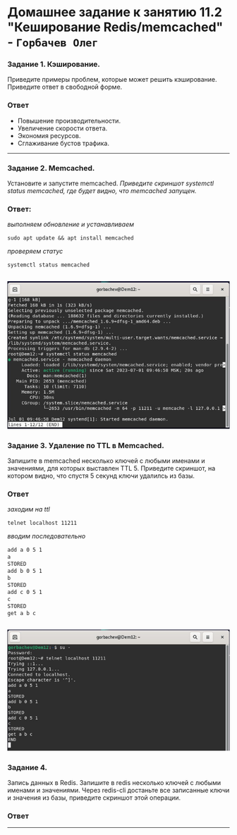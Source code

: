 # Домашнее задание к занятию 11.2 "Кеширование Redis/memcached" - `Горбачев Олег`

### Задание 1. Кэширование.
Приведите примеры проблем, которые может решить кэширование.
Приведите ответ в свободной форме.
### Ответ
- Повышение производительности.
- Увеличение скорости ответа.
- Экономия ресурсов.
- Сглаживание бустов трафика.
---

### Задание 2. Memcached.
Установите и запустите memcached.
*Приведите скриншот systemctl status memcached, где будет видно, что memcached запущен.*
### Ответ:
*выполняем обновление и устанавливаем*
```shell
sudo apt update && apt install memcached
```
*проверяем статус*
```shell
systemctl status memcached
```
![2-1](./11.2-2-001.jpg)
---

### Задание 3. Удаление по TTL в Memcached.
Запишите в memcached несколько ключей с любыми именами и значениями, для которых выставлен TTL 5.
Приведите скриншот, на котором видно, что спустя 5 секунд ключи удалилсь из базы.
### Ответ
*заходим на ttl*
```shell
telnet localhost 11211
```
*вводим последовательно*
```shell
add a 0 5 1
a
STORED
add b 0 5 1
b
STORED
add c 0 5 1
c
STORED
get a b c
```
![3-1](./11.2-3-001.jpg)
---

### Задание 4.
Запись данных в Redis.
Запишите в redis несколько ключей с любыми именами и значениями.
Через redis-cli достаньте все записанные ключи и значения из базы, приведите скриншот этой операции.
### Ответ
---
